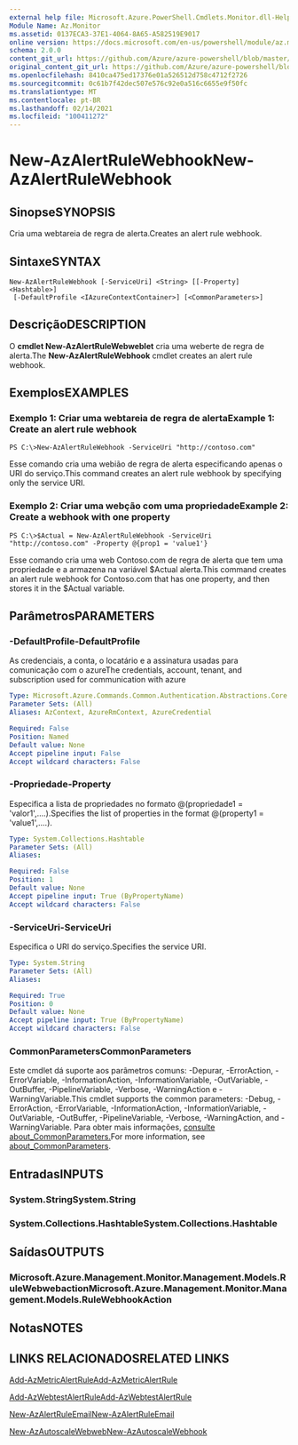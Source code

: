 ```yaml
---
external help file: Microsoft.Azure.PowerShell.Cmdlets.Monitor.dll-Help.xml
Module Name: Az.Monitor
ms.assetid: 0137ECA3-37E1-4064-8A65-A582519E9017
online version: https://docs.microsoft.com/en-us/powershell/module/az.monitor/new-azalertrulewebhook
schema: 2.0.0
content_git_url: https://github.com/Azure/azure-powershell/blob/master/src/Monitor/Monitor/help/New-AzAlertRuleWebhook.md
original_content_git_url: https://github.com/Azure/azure-powershell/blob/master/src/Monitor/Monitor/help/New-AzAlertRuleWebhook.md
ms.openlocfilehash: 8410ca475ed17376e01a526512d758c4712f2726
ms.sourcegitcommit: 0c61b7f42dec507e576c92e0a516c6655e9f50fc
ms.translationtype: MT
ms.contentlocale: pt-BR
ms.lasthandoff: 02/14/2021
ms.locfileid: "100411272"
---
```

# <span data-ttu-id="24bb7-101">New-AzAlertRuleWebhook</span><span class="sxs-lookup"><span data-stu-id="24bb7-101">New-AzAlertRuleWebhook</span></span>

## <span data-ttu-id="24bb7-102">Sinopse</span><span class="sxs-lookup"><span data-stu-id="24bb7-102">SYNOPSIS</span></span>
<span data-ttu-id="24bb7-103">Cria uma webtareia de regra de alerta.</span><span class="sxs-lookup"><span data-stu-id="24bb7-103">Creates an alert rule webhook.</span></span>

## <span data-ttu-id="24bb7-104">Sintaxe</span><span class="sxs-lookup"><span data-stu-id="24bb7-104">SYNTAX</span></span>

```
New-AzAlertRuleWebhook [-ServiceUri] <String> [[-Property] <Hashtable>]
 [-DefaultProfile <IAzureContextContainer>] [<CommonParameters>]
```

## <span data-ttu-id="24bb7-105">Descrição</span><span class="sxs-lookup"><span data-stu-id="24bb7-105">DESCRIPTION</span></span>
<span data-ttu-id="24bb7-106">O **cmdlet New-AzAlertRuleWebweblet** cria uma weberte de regra de alerta.</span><span class="sxs-lookup"><span data-stu-id="24bb7-106">The **New-AzAlertRuleWebhook** cmdlet creates an alert rule webhook.</span></span>

## <span data-ttu-id="24bb7-107">Exemplos</span><span class="sxs-lookup"><span data-stu-id="24bb7-107">EXAMPLES</span></span>

### <span data-ttu-id="24bb7-108">Exemplo 1: Criar uma webtareia de regra de alerta</span><span class="sxs-lookup"><span data-stu-id="24bb7-108">Example 1: Create an alert rule webhook</span></span>
```
PS C:\>New-AzAlertRuleWebhook -ServiceUri "http://contoso.com"
```

<span data-ttu-id="24bb7-109">Esse comando cria uma webião de regra de alerta especificando apenas o URI do serviço.</span><span class="sxs-lookup"><span data-stu-id="24bb7-109">This command creates an alert rule webhook by specifying only the service URI.</span></span>

### <span data-ttu-id="24bb7-110">Exemplo 2: Criar uma webção com uma propriedade</span><span class="sxs-lookup"><span data-stu-id="24bb7-110">Example 2: Create a webhook with one property</span></span>
```
PS C:\>$Actual = New-AzAlertRuleWebhook -ServiceUri "http://contoso.com" -Property @{prop1 = 'value1'}
```

<span data-ttu-id="24bb7-111">Esse comando cria uma web Contoso.com de regra de alerta que tem uma propriedade e a armazena na variável $Actual alerta.</span><span class="sxs-lookup"><span data-stu-id="24bb7-111">This command creates an alert rule webhook for Contoso.com that has one property, and then stores it in the $Actual variable.</span></span>

## <span data-ttu-id="24bb7-112">Parâmetros</span><span class="sxs-lookup"><span data-stu-id="24bb7-112">PARAMETERS</span></span>

### <span data-ttu-id="24bb7-113">-DefaultProfile</span><span class="sxs-lookup"><span data-stu-id="24bb7-113">-DefaultProfile</span></span>
<span data-ttu-id="24bb7-114">As credenciais, a conta, o locatário e a assinatura usadas para comunicação com o azure</span><span class="sxs-lookup"><span data-stu-id="24bb7-114">The credentials, account, tenant, and subscription used for communication with azure</span></span>

```yaml
Type: Microsoft.Azure.Commands.Common.Authentication.Abstractions.Core.IAzureContextContainer
Parameter Sets: (All)
Aliases: AzContext, AzureRmContext, AzureCredential

Required: False
Position: Named
Default value: None
Accept pipeline input: False
Accept wildcard characters: False
```

### <span data-ttu-id="24bb7-115">-Propriedade</span><span class="sxs-lookup"><span data-stu-id="24bb7-115">-Property</span></span>
<span data-ttu-id="24bb7-116">Especifica a lista de propriedades no formato @(propriedade1 = 'valor1',....).</span><span class="sxs-lookup"><span data-stu-id="24bb7-116">Specifies the list of properties in the format @(property1 = 'value1',....).</span></span>

```yaml
Type: System.Collections.Hashtable
Parameter Sets: (All)
Aliases:

Required: False
Position: 1
Default value: None
Accept pipeline input: True (ByPropertyName)
Accept wildcard characters: False
```

### <span data-ttu-id="24bb7-117">-ServiceUri</span><span class="sxs-lookup"><span data-stu-id="24bb7-117">-ServiceUri</span></span>
<span data-ttu-id="24bb7-118">Especifica o URI do serviço.</span><span class="sxs-lookup"><span data-stu-id="24bb7-118">Specifies the service URI.</span></span>

```yaml
Type: System.String
Parameter Sets: (All)
Aliases:

Required: True
Position: 0
Default value: None
Accept pipeline input: True (ByPropertyName)
Accept wildcard characters: False
```

### <span data-ttu-id="24bb7-119">CommonParameters</span><span class="sxs-lookup"><span data-stu-id="24bb7-119">CommonParameters</span></span>
<span data-ttu-id="24bb7-120">Este cmdlet dá suporte aos parâmetros comuns: -Depurar, -ErrorAction, -ErrorVariable, -InformationAction, -InformationVariable, -OutVariable, -OutBuffer, -PipelineVariable, -Verbose, -WarningAction e -WarningVariable.</span><span class="sxs-lookup"><span data-stu-id="24bb7-120">This cmdlet supports the common parameters: -Debug, -ErrorAction, -ErrorVariable, -InformationAction, -InformationVariable, -OutVariable, -OutBuffer, -PipelineVariable, -Verbose, -WarningAction, and -WarningVariable.</span></span> <span data-ttu-id="24bb7-121">Para obter mais informações, [consulte about_CommonParameters.](http://go.microsoft.com/fwlink/?LinkID=113216)</span><span class="sxs-lookup"><span data-stu-id="24bb7-121">For more information, see [about_CommonParameters](http://go.microsoft.com/fwlink/?LinkID=113216).</span></span>

## <span data-ttu-id="24bb7-122">Entradas</span><span class="sxs-lookup"><span data-stu-id="24bb7-122">INPUTS</span></span>

### <span data-ttu-id="24bb7-123">System.String</span><span class="sxs-lookup"><span data-stu-id="24bb7-123">System.String</span></span>

### <span data-ttu-id="24bb7-124">System.Collections.Hashtable</span><span class="sxs-lookup"><span data-stu-id="24bb7-124">System.Collections.Hashtable</span></span>

## <span data-ttu-id="24bb7-125">Saídas</span><span class="sxs-lookup"><span data-stu-id="24bb7-125">OUTPUTS</span></span>

### <span data-ttu-id="24bb7-126">Microsoft.Azure.Management.Monitor.Management.Models.RuleWebwebaction</span><span class="sxs-lookup"><span data-stu-id="24bb7-126">Microsoft.Azure.Management.Monitor.Management.Models.RuleWebhookAction</span></span>

## <span data-ttu-id="24bb7-127">Notas</span><span class="sxs-lookup"><span data-stu-id="24bb7-127">NOTES</span></span>

## <span data-ttu-id="24bb7-128">LINKS RELACIONADOS</span><span class="sxs-lookup"><span data-stu-id="24bb7-128">RELATED LINKS</span></span>


[<span data-ttu-id="24bb7-129">Add-AzMetricAlertRule</span><span class="sxs-lookup"><span data-stu-id="24bb7-129">Add-AzMetricAlertRule</span></span>](./Add-AzMetricAlertRule.md)

[<span data-ttu-id="24bb7-130">Add-AzWebtestAlertRule</span><span class="sxs-lookup"><span data-stu-id="24bb7-130">Add-AzWebtestAlertRule</span></span>](./Add-AzWebtestAlertRule.md)

[<span data-ttu-id="24bb7-131">New-AzAlertRuleEmail</span><span class="sxs-lookup"><span data-stu-id="24bb7-131">New-AzAlertRuleEmail</span></span>](./New-AzAlertRuleEmail.md)

[<span data-ttu-id="24bb7-132">New-AzAutoscaleWebweb</span><span class="sxs-lookup"><span data-stu-id="24bb7-132">New-AzAutoscaleWebhook</span></span>](./New-AzAutoscaleWebhook.md)


